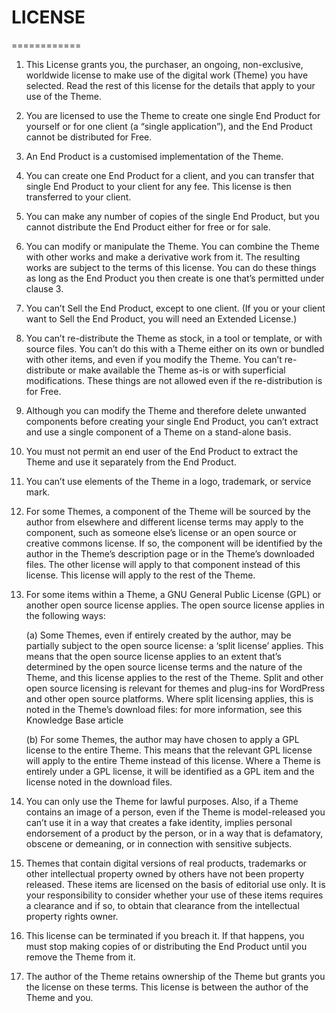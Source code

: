 # LICENSE
============

1. This License grants you, the purchaser, an ongoing, non-exclusive, worldwide license to make use of the digital work (Theme) you have selected. Read the rest of this license for the details that apply to your use of the Theme.

2. You are licensed to use the Theme to create one single End Product for yourself or for one client (a “single application”), and the End Product cannot be distributed for Free.

3. An End Product is a customised implementation of the Theme.

4. You can create one End Product for a client, and you can transfer that single End Product to your client for any fee. This license is then transferred to your client.

5. You can make any number of copies of the single End Product, but you cannot distribute the End Product either for free or for sale.

6. You can modify or manipulate the Theme. You can combine the Theme with other works and make a derivative work from it. The resulting works are subject to the terms of this license. You can do these things as long as the End Product you then create is one that’s permitted under clause 3.

7. You can’t Sell the End Product, except to one client. (If you or your client want to Sell the End Product, you will need an Extended License.)

8. You can’t re-distribute the Theme as stock, in a tool or template, or with source files. You can’t do this with a Theme either on its own or bundled with other items, and even if you modify the Theme. You can’t re-distribute or make available the Theme as-is or with superficial modifications. These things are not allowed even if the re-distribution is for Free.

9. Although you can modify the Theme and therefore delete unwanted components before creating your single End Product, you can’t extract and use a single component of a Theme on a stand-alone basis. 

10. You must not permit an end user of the End Product to extract the Theme and use it separately from the End Product.

11. You can’t use elements of the Theme in a logo, trademark, or service mark.

12. For some Themes, a component of the Theme will be sourced by the author from elsewhere and different license terms may apply to the component, such as someone else’s license or an open source or creative commons license. If so, the component will be identified by the author in the Theme’s description page or in the Theme’s downloaded files. The other license will apply to that component instead of this license. This license will apply to the rest of the Theme.

13. For some items within a Theme, a GNU General Public License (GPL) or another open source license applies. The open source license applies in the following ways:

	(a) Some Themes, even if entirely created by the author, may be partially subject to the open source license: a ‘split license’ applies. This means that the open source license applies to an extent that’s determined by the open source license terms and the nature of the Theme, and this license applies to the rest of the Theme.  Split and other open source licensing is relevant for themes and plug-ins for WordPress and other open source platforms. Where split licensing applies, this is noted in the Theme’s download files: for more information, see this Knowledge Base article

	(b) For some Themes, the author may have chosen to apply a GPL license to the entire Theme. This means that the relevant GPL license will apply to the entire Theme instead of this license.  Where a Theme is entirely under a GPL license, it will be identified as a GPL item and the license noted in the download files.

14. You can only use the Theme for lawful purposes. Also, if a Theme contains an image of a person, even if the Theme is model-released you can’t use it in a way that creates a fake identity, implies personal endorsement of a product by the person, or in a way that is defamatory, obscene or demeaning, or in connection with sensitive subjects.

15. Themes that contain digital versions of real products, trademarks or other intellectual property owned by others have not been property released. These items are licensed on the basis of editorial use only. It is your responsibility to consider whether your use of these items requires a clearance and if so, to obtain that clearance from the intellectual property rights owner.

16. This license can be terminated if you breach it. If that happens, you must stop making copies of or distributing the End Product until you remove the Theme from it.

17. The author of the Theme retains ownership of the Theme but grants you the license on these terms. This license is between the author of the Theme and you.